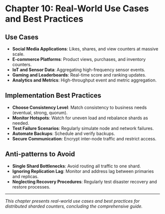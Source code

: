 # Chapter 10: Real-World Use Cases and Best Practices

## Use Cases

- **Social Media Applications**: Likes, shares, and view counters at massive scale.
- **E-commerce Platforms**: Product views, purchases, and inventory counters.
- **IoT and Sensor Data**: Aggregating high-frequency sensor events.
- **Gaming and Leaderboards**: Real-time score and ranking updates.
- **Analytics and Metrics**: High-throughput event and metric aggregation.

## Implementation Best Practices

- **Choose Consistency Level**: Match consistency to business needs (eventual, strong, quorum).
- **Monitor Hotspots**: Watch for uneven load and rebalance shards as needed.
- **Test Failure Scenarios**: Regularly simulate node and network failures.
- **Automate Backups**: Schedule and verify backups.
- **Secure Communication**: Encrypt inter-node traffic and restrict access.

## Anti-patterns to Avoid

- **Single Shard Bottlenecks**: Avoid routing all traffic to one shard.
- **Ignoring Replication Lag**: Monitor and address lag between primaries and replicas.
- **Neglecting Recovery Procedures**: Regularly test disaster recovery and restore processes.

---

*This chapter presents real-world use cases and best practices for distributed sharded counters, concluding the comprehensive guide.* 